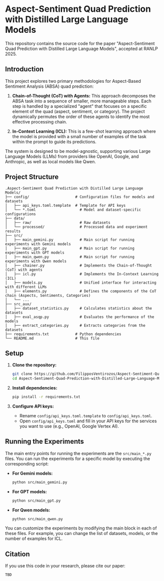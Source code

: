 # Aspect-Sentiment Quad Prediction with Distilled Large Language Models

This repository contains the source code for the paper "Aspect-Sentiment Quad Prediction with Distilled Large Language Models", accepted at RANLP 2025.

## Introduction

This project explores two primary methodologies for Aspect-Based Sentiment Analysis (ABSA) quad prediction:

1.  **Chain-of-Thought (CoT) with Agents:** This approach decomposes the ABSA task into a sequence of smaller, more manageable steps. Each step is handled by a specialized "agent" that focuses on a specific element of the quad (aspect, sentiment, or category). The project dynamically permutes the order of these agents to identify the most effective processing chain.

2.  **In-Context Learning (ICL):** This is a few-shot learning approach where the model is provided with a small number of examples of the task within the prompt to guide its predictions.

The system is designed to be model-agnostic, supporting various Large Language Models (LLMs) from providers like OpenAI, Google, and Anthropic, as well as local models like Qwen.

## Project Structure

```
.Aspect-Sentiment Quad Prediction with Distilled Large Language Models/
├── config/                     # Configuration files for models and datasets
│   ├── api_keys.toml.template  # Template for API keys
│   └── *.toml                    # Model and dataset-specific configurations
├── data/
│   ├── raw/                      # Raw datasets
│   └── processed/                # Processed data and experiment results
├── src/
│   ├── main_gemini.py            # Main script for running experiments with Gemini models
│   ├── main_gpt.py               # Main script for running experiments with GPT models
│   ├── main_qwen.py              # Main script for running experiments with Qwen models
│   ├── chainer.py                # Implements the Chain-of-Thought (CoT) with agents
│   ├── icl.py                    # Implements the In-Context Learning (ICL)
│   ├── models.py                 # Unified interface for interacting with different LLMs
│   ├── elements.py               # Defines the components of the CoT chain (Aspects, Sentiments, Categories)
│   └── ...
├── src_aux/
│   ├── dataset_statistics.py     # Calculates statistics about the datasets
│   ├── eval_asqp.py              # Evaluates the performance of the models
│   ├── extract_categories.py     # Extracts categories from the datasets
├── requirements.txt            # Python dependencies
└── README.md                   # This file
```

## Setup

1.  **Clone the repository:**

    ```bash
    git clone https://github.com/FilipposVentirozos/Aspect-Sentiment-Quad-Prediction-with-Distilled-Large-Language-Models.git
    cd Aspect-Sentiment-Quad-Prediction-with-Distilled-Large-Language-Models
    ```

2.  **Install dependencies:**

    ```bash
    pip install -r requirements.txt
    ```

3.  **Configure API keys:**

    *   Rename `config/api_keys.toml.template` to `config/api_keys.toml`.
    *   Open `config/api_keys.toml` and fill in your API keys for the services you want to use (e.g., OpenAI, Google Vertex AI).

## Running the Experiments

The main entry points for running the experiments are the `src/main_*.py` files. You can run the experiments for a specific model by executing the corresponding script:

*   **For Gemini models:**

    ```bash
    python src/main_gemini.py
    ```

*   **For GPT models:**

    ```bash
    python src/main_gpt.py
    ```

*   **For Qwen models:**

    ```bash
    python src/main_qwen.py
    ```

You can customize the experiments by modifying the main block in each of these files. For example, you can change the list of datasets, models, or the number of examples for ICL.

## Citation

If you use this code in your research, please cite our paper:

```
TBD
```
